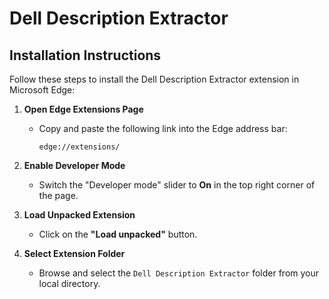 # Dell Description Extractor

## Installation Instructions

Follow these steps to install the Dell Description Extractor extension in Microsoft Edge:

1. **Open Edge Extensions Page**
   - Copy and paste the following link into the Edge address bar:
     ```
     edge://extensions/
     ```

2. **Enable Developer Mode**
   - Switch the "Developer mode" slider to **On** in the top right corner of the page.

3. **Load Unpacked Extension**
   - Click on the **"Load unpacked"** button.

4. **Select Extension Folder**
   - Browse and select the `Dell Description Extractor` folder from your local directory.

